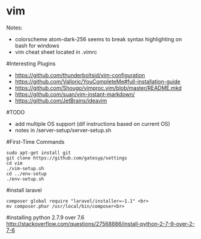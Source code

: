 # vim
Notes:
<br>
- colorscheme atom-dark-256 seems to break syntax highlighting on bash for windows
- vim cheat sheet located in .vimrc

#Interesting Plugins
- https://github.com/thunderboltsid/vim-configuration
- https://github.com/Valloric/YouCompleteMe#full-installation-guide
- https://github.com/Shougo/vimproc.vim/blob/master/README.mkd
- https://github.com/suan/vim-instant-markdown/
- https://github.com/JetBrains/ideavim

#TODO
- add multiple OS support (dif instructions based on current OS)
- notes in /server-setup/server-setup.sh

#First-Time Commands
```
sudo apt-get install git
git clone https://github.com/gatesyp/settings
cd vim
./vim-setup.sh
cd ../env-setup
./env-setup.sh

```

#install laravel
```
composer global require "laravel/installer=~1.1" <br> 
mv composer.phar /usr/local/bin/composer<br>
```

#installing python 2.7.9 over 7.6
http://stackoverflow.com/questions/27568886/install-python-2-7-9-over-2-7-6

